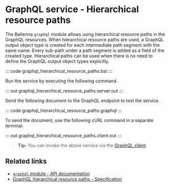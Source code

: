 # GraphQL service - Hierarchical resource paths

The Ballerina `graphql` module allows using hierarchical resource paths in the GraphQL resources. When hierarchical resource paths are used, a GraphQL output object type is created for each intermediate path segment with the same name. Every sub-path under a path segment is added as a field of the created type. Hierarchical paths can be used when there is no need to define the GraphQL output object types explicitly.

::: code graphql_hierarchical_resource_paths.bal :::

Run the service by executing the following command.

::: out graphql_hierarchical_resource_paths.server.out :::

Send the following document to the GraphQL endpoint to test the service.

::: code graphql_hierarchical_resource_paths.graphql :::

To send the document, use the following cURL command in a separate terminal.

::: out graphql_hierarchical_resource_paths.client.out :::

>**Tip:** You can invoke the above service via the [GraphQL client](/learn/by-example/graphql-client-query-endpoint/).

## Related links
- [`graphql` module - API documentation](https://lib.ballerina.io/ballerina/graphql/latest)
- [GraphQL hierarchical resource paths - Specification](/spec/graphql/#333-hierarchical-resource-path)
